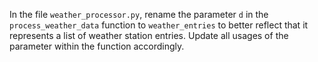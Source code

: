 In the file `weather_processor.py`, rename the parameter `d` in the `process_weather_data` function to `weather_entries` to better reflect that it represents a list of weather station entries. Update all usages of the parameter within the function accordingly.